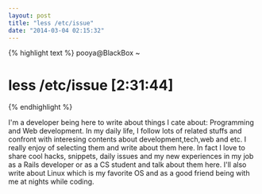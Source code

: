 ```yaml
---
layout: post
title: "less /etc/issue"
date: "2014-03-04 02:15:32"
---
```

{% highlight text %}
pooya@BlackBox ~
 # less /etc/issue                                                             [2:31:44]
{% endhighlight %}

I'm a developer being here to write about things I cate about: Programming and Web development. In my daily life, I follow lots of related stuffs and confront with interesing contents about development,tech,web and etc. I really enjoy of selecting them and write about them here. In fact I love to share cool hacks, snippets, daily issues and my new experiences in my job as a Rails developer or as a CS student and talk about them here.
I'll also write about Linux which is my favorite OS and as a good friend being with me at nights while coding.